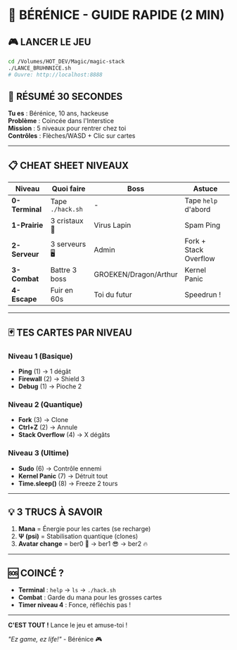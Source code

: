 # 🚀 BÉRÉNICE - GUIDE RAPIDE (2 MIN)

## 🎮 LANCER LE JEU
```bash
cd /Volumes/HOT_DEV/Magic/magic-stack
./LANCE_BRUHNNICE.sh
# Ouvre: http://localhost:8888
```

## 🎯 RÉSUMÉ 30 SECONDES

**Tu es** : Bérénice, 10 ans, hackeuse  
**Problème** : Coincée dans l'Interstice  
**Mission** : 5 niveaux pour rentrer chez toi  
**Contrôles** : Flèches/WASD + Clic sur cartes  

---

## 📋 CHEAT SHEET NIVEAUX

| Niveau | Quoi faire | Boss | Astuce |
|--------|------------|------|--------|
| **0-Terminal** | Tape `./hack.sh` | - | Tape `help` d'abord |
| **1-Prairie** | 3 cristaux 💎 | Virus Lapin | Spam Ping |
| **2-Serveur** | 3 serveurs 🖥️ | Admin | Fork + Stack Overflow |
| **3-Combat** | Battre 3 boss | GROEKEN/Dragon/Arthur | Kernel Panic |
| **4-Escape** | Fuir en 60s | Toi du futur | Speedrun ! |

---

## 🃏 TES CARTES PAR NIVEAU

### Niveau 1 (Basique)
- **Ping** (1) → 1 dégât
- **Firewall** (2) → Shield 3
- **Debug** (1) → Pioche 2

### Niveau 2 (Quantique)
- **Fork** (3) → Clone
- **Ctrl+Z** (2) → Annule
- **Stack Overflow** (4) → X dégâts

### Niveau 3 (Ultime)
- **Sudo** (6) → Contrôle ennemi
- **Kernel Panic** (7) → Détruit tout
- **Time.sleep()** (8) → Freeze 2 tours

---

## 💡 3 TRUCS À SAVOIR

1. **Mana** = Énergie pour les cartes (se recharge)
2. **Ψ (psi)** = Stabilisation quantique (clones)
3. **Avatar change** = ber0 😤 → ber1 😎 → ber2 🔥

---

## 🆘 COINCÉ ?

- **Terminal** : `help` → `ls` → `./hack.sh`
- **Combat** : Garde du mana pour les grosses cartes
- **Timer niveau 4** : Fonce, réfléchis pas !

---

**C'EST TOUT !** Lance le jeu et amuse-toi !

*"Ez game, ez life!"* - Bérénice 🎮
